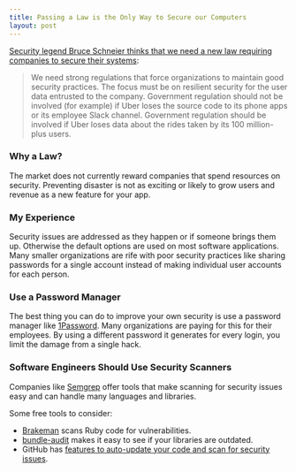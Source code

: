 ```yaml
---
title: Passing a Law is the Only Way to Secure our Computers
layout: post
---
```

[Security legend Bruce Schneier thinks that we need a new law requiring companies to secure their systems](https://www.nytimes.com/2022/09/26/opinion/uber-hack-data.html?unlocked_article_code=NtT_BzEvh7MuHXng1inIHQ0fj4iwUYG4onzEHEyTkq83shOOppRzxWQyQoSbxjKzhz_9l51d4K6YWz7ytEkzG6EYQ4u55Pq6JuTjbk37zb-yKie35EWbDC6M7sXLLfzldOrimY6vEb2vMA5dtbcgF7ZErnz0w3291CWk4tF7pH3hbu45QvNZtNQDXElAdO2LYQ5aJAbCEWsD2qwkFGvga0S7Cv6JNkfiW2SiLlMg3Ahg7KmsrHk9bg1ptYzJ_iRtbSp9I16kCQcqyQdowhtQbs9j6tkkpRGvaxXEvnQDir-aqUr1cxrhkXKAEgcfTRnNnhfyUPmyt1A&smid=share-url):
> We need strong regulations that force organizations to maintain good security practices. The focus must be on resilient security for the user data entrusted to the company. Government regulation should not be involved (for example) if Uber loses the source code to its phone apps or its employee Slack channel. Government regulation should be involved if Uber loses data about the rides taken by its 100 million-plus users.

### Why a Law?
The market does not currently reward companies that spend resources on security. Preventing disaster is not as exciting or likely to grow users and revenue as a new feature for your app.

### My Experience
Security issues are addressed as they happen or if someone brings them up. Otherwise the default options are used on most software applications. Many smaller organizations are rife with poor security practices like sharing passwords for a single account instead of making individual user accounts for each person. 

### Use a Password Manager
The best thing you can do to improve your own security is use a password manager like [1Password](https://1password.com). Many organizations are paying for this for their employees. By using a different password it generates for every login, you limit the damage from a single hack.

### Software Engineers Should Use Security Scanners
Companies like [Semgrep](https://semgrep.dev) offer tools that make scanning for security issues easy and can handle many languages and libraries.

Some free tools to consider:
* [Brakeman](https://brakemanscanner.org/) scans Ruby code for vulnerabilities.
* [bundle-audit](https://github.com/rubysec/bundler-audit) makes it easy to see if your libraries are outdated.
* GitHub has [features to auto-update your code and scan for security issues](https://github.com/features/security). 